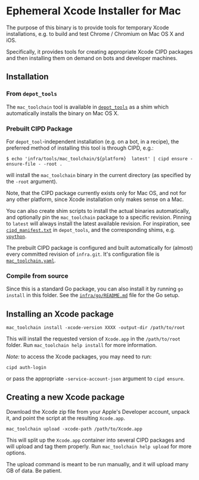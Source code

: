 # Ephemeral Xcode Installer for Mac

The purpose of this binary is to provide tools for temporary Xcode
installations, e.g. to build and test Chrome / Chromium on Mac OS X and iOS.

Specifically, it provides tools for creating appropriate Xcode CIPD packages and
then installing them on demand on bots and developer machines.

## Installation

### From `depot_tools`

The `mac_toolchain` tool is available in
[`depot_tools`](https://chromium.googlesource.com/chromium/tools/depot_tools.git)
as a shim which automatically installs the binary on Mac OS X.

### Prebuilt CIPD Package

For `depot_tool`-independent installation (e.g. on a bot, in a recipe), the
preferred method of installing this tool is through CIPD, e.g.:

    $ echo 'infra/tools/mac_toolchain/${platform}  latest' | cipd ensure -ensure-file - -root .

will install the `mac_toolchain` binary in the current directory (as specified
by the `-root` argument).

Note, that the CIPD package currently exists only for Mac OS, and not for any
other platform, since Xcode installation only makes sense on a Mac.

You can also create shim scripts to install the actual binaries automatically,
and optionally pin the `mac_toolchain` package to a specific revision. Pinning
to `latest` will always install the latest available revision. For inspiration,
see
[`cipd_manifest.txt`](https://chromium.googlesource.com/chromium/tools/depot_tools.git/+/master/cipd_manifest.txt)
in `depot_tools`, and the corresponding shims,
e.g. [`vpython`](https://chromium.googlesource.com/chromium/tools/depot_tools.git/+/master/vpython).

The prebuilt CIPD package is configured and built automatically for (almost)
every committed revision of `infra.git`. It's configuration file is
[`mac_toolchain.yaml`](https://chromium.googlesource.com/infra/infra/+/master/build/packages/mac_toolchain.yaml).

### Compile from source

Since this is a standard Go package, you can also install it by running `go
install` in this folder. See the [`infra/go/README.md`](../../../../README.md) file
for the Go setup.

## Installing an Xcode package

    mac_toolchain install -xcode-version XXXX -output-dir /path/to/root

This will install the requested version of `Xcode.app` in the `/path/to/root`
folder.  Run `mac_toolchain help install` for more information.

_Note:_ to access the Xcode packages, you may need to run:

    cipd auth-login

or pass the appropriate `-service-account-json` argument to `cipd ensure`.

## Creating a new Xcode package

Download the Xcode zip file from your Apple's Developer account, unpack it, and
point the script at the resulting `Xcode.app`.

    mac_toolchain upload -xcode-path /path/to/Xcode.app

This will split up the `Xcode.app` container into several CIPD packages and will
upload and tag them properly. Run `mac_toolchain help upload` for more options.

The upload command is meant to be run manually, and it will upload many GB of
data. Be patient.
